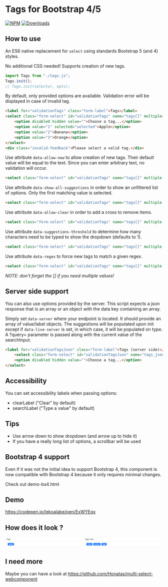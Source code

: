 # Tags for Bootstrap 4/5

[![NPM](https://nodei.co/npm/bootstrap5-tags.png?mini=true)](https://nodei.co/npm/bootstrap5-tags/) 
[![Downloads](https://img.shields.io/npm/dt/bootstrap5-tags.svg)](https://www.npmjs.com/package/bootstrap5-tags)

## How to use

An ES6 native replacement for `select` using standards Bootstrap 5 (and 4) styles.

No additional CSS needed! Supports creation of new tags.

```js
import Tags from "./tags.js";
Tags.init();
// Tags.init(selector, opts);
```

By default, only provided options are available. Validation error
will be displayed in case of invalid tag.

```html
<label for="validationTags" class="form-label">Tags</label>
<select class="form-select" id="validationTags" name="tags[]" multiple>
    <option disabled hidden value="">Choose a tag...</option>
    <option value="1" selected="selected">Apple</option>
    <option value="2">Banana</option>
    <option value="3">Orange</option>
</select>
<div class="invalid-feedback">Please select a valid tag.</div>
```

Use attribute `data-allow-new` to allow creation of new tags. Their
default value will be equal to the text. Since you can enter
arbitrary text, no validation will occur.

```html
<select class="form-select" id="validationTags" name="tags[]" multiple data-allow-new="true">
```

Use attribute `data-show-all-suggestions` in order to show an unfiltered list of options.
Only the first matching value is selected.

```html
<select class="form-select" id="validationTags" name="tags[]" multiple data-show-all-suggestions="true">
```

Use attribute `data-allow-clear` in order to add a cross to remove items.

```html
<select class="form-select" id="validationTags" name="tags[]" multiple data-allow-clear="true">
```

Use attribute `data-suggestions-threshold` to determine how many characters need to be typed to show the dropdown (defaults to 1).

```html
<select class="form-select" id="validationTags" name="tags[]" multiple data-suggestions-threshold="0">
```

Use attribute `data-regex` to force new tags to match a given regex.

```html
<select class="form-select" id="validationTags" name="tags[]" multiple data-regex=".*@mycompany\.com$">
```

*NOTE: don't forget the [] if you need multiple values!*

## Server side support

You can also use options provided by the server. This script expects a json response that is an array or an object with the data key containing an array.

Simply set `data-server` where your endpoint is located. It should provide an array of value/label objects. The suggestions will be populated upon init
except if `data-live-server` is set, in which case, it will be populated on type. A ?query= parameter is passed along with the current value of the searchInput.

```html
<label for="validationTagsJson" class="form-label">Tags (server side)</label>
    <select class="form-select" id="validationTagsJson" name="tags_json[]" multiple data-allow-new="true" data-server="demo.json" data-live-server="1">
    <option disabled hidden value="">Choose a tag...</option>
</select>
```

## Accessibility

You can set accessibility labels when passing options:
- clearLabel ("Clear" by default)
- searchLabel ("Type a value" by default)

## Tips

- Use arrow down to show dropdown (and arrow up to hide it)
- If you have a really long list of options, a scrollbar will be used

## Bootstrap 4 support

Even if it was not the initial idea to support Bootstrap 4, this component is now compatible with Bootstrap 4 because it only
requires minimal changes.

Check out demo-bs4.html

## Demo

https://codepen.io/lekoalabe/pen/ExWYEqx

## How does it look ?

![screenshot](screenshot.png "screenshot")

## I need more

Maybe you can have a look at https://github.com/Honatas/multi-select-webcomponent